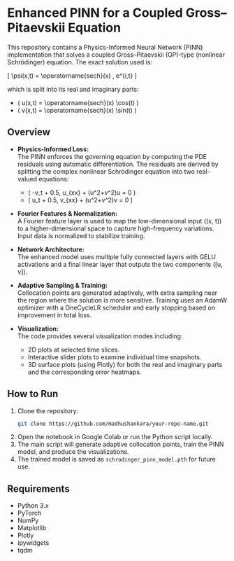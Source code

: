 # Enhanced PINN for a Coupled Gross–Pitaevskii Equation

This repository contains a Physics-Informed Neural Network (PINN) implementation that solves a coupled Gross–Pitaevskii (GP)-type (nonlinear Schrödinger) equation. The exact solution used is:

\[
\psi(x,t) = \operatorname{sech}(x) \, e^{i\,t}
\]

which is split into its real and imaginary parts:
- \( u(x,t) = \operatorname{sech}(x) \cos(t) \)
- \( v(x,t) = \operatorname{sech}(x) \sin(t) \)

## Overview

- **Physics-Informed Loss:**  
  The PINN enforces the governing equation by computing the PDE residuals using automatic differentiation. The residuals are derived by splitting the complex nonlinear Schrödinger equation into two real-valued equations:
  - \( -v_t + 0.5\, u_{xx} + (u^2+v^2)u = 0 \)
  - \( u_t + 0.5\, v_{xx} + (u^2+v^2)v = 0 \)

- **Fourier Features & Normalization:**  
  A Fourier feature layer is used to map the low-dimensional input \((x, t)\) to a higher-dimensional space to capture high-frequency variations. Input data is normalized to stabilize training.

- **Network Architecture:**  
  The enhanced model uses multiple fully connected layers with GELU activations and a final linear layer that outputs the two components \([u, v]\).

- **Adaptive Sampling & Training:**  
  Collocation points are generated adaptively, with extra sampling near the region where the solution is more sensitive. Training uses an AdamW optimizer with a OneCycleLR scheduler and early stopping based on improvement in total loss.

- **Visualization:**  
  The code provides several visualization modes including:
  - 2D plots at selected time slices.
  - Interactive slider plots to examine individual time snapshots.
  - 3D surface plots (using Plotly) for both the real and imaginary parts and the corresponding error heatmaps.

## How to Run

1. Clone the repository:
   ```bash
   git clone https://github.com/madhushankara/your-repo-name.git
   ```
2. Open the notebook in Google Colab or run the Python script locally.
3. The main script will generate adaptive collocation points, train the PINN model, and produce the visualizations.
4. The trained model is saved as `schrodinger_pinn_model.pth` for future use.

## Requirements

- Python 3.x  
- PyTorch  
- NumPy  
- Matplotlib  
- Plotly  
- ipywidgets  
- tqdm


